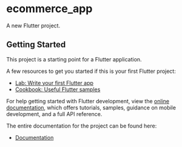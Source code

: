 # ecommerce_app

A new Flutter project.

## Getting Started

This project is a starting point for a Flutter application.

A few resources to get you started if this is your first Flutter project:

- [Lab: Write your first Flutter app](https://docs.flutter.dev/get-started/codelab)
- [Cookbook: Useful Flutter samples](https://docs.flutter.dev/cookbook)

For help getting started with Flutter development, view the
[online documentation](https://docs.flutter.dev/), which offers tutorials,
samples, guidance on mobile development, and a full API reference.

The entire documentation for the project can be found here: 
- [ Documentation](https://torch-glitter-1ab.notion.site/Flutter-Ecommerce-Project-Notes-1283ae70ffb08092ab63fbc3d51aa48e?pvs=73)